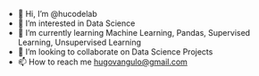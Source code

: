 - 👋 Hi, I’m @hucodelab
- 👀 I’m interested in Data Science
- 🌱 I’m currently learning Machine Learning, Pandas, Supervised Learning, Unsupervised Learning
- 💞️ I’m looking to collaborate on Data Science Projects
- 📫 How to reach me hugovangulo@gmail.com

<!---
hucodelab/hucodelab is a ✨ special ✨ repository because its `README.md` (this file) appears on your GitHub profile.
You can click the Preview link to take a look at your changes.
--->
